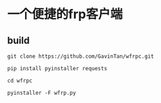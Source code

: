 # 一个便捷的frp客户端



## build

```
git clone https://github.com/GavinTan/wfrpc.git

pip install pyinstaller requests

cd wfrpc

pyinstaller -F wfrp.py
```

